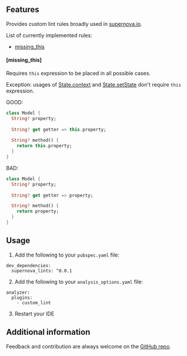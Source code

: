 <!-- 
This README describes the package. If you publish this package to pub.dev,
this README's contents appear on the landing page for your package.

For information about how to write a good package README, see the guide for
[writing package pages](https://dart.dev/guides/libraries/writing-package-pages). 

For general information about developing packages, see the Dart guide for
[creating packages](https://dart.dev/guides/libraries/create-library-packages)
and the Flutter guide for
[developing packages and plugins](https://flutter.dev/developing-packages). 
-->

## Features

Provides custom lint rules broadly used in [supernova.io](https://supernova.io/).

List of currently implemented rules:

- [missing_this](#missing_this)

#### [missing_this]

Requires `this` expression to be placed in all possible cases.

Exception: usages of [State.context](https://api.flutter.dev/flutter/widgets/State/context.html) and [State.setState](https://api.flutter.dev/flutter/widgets/State/setState.html) don't require `this` expression.

GOOD:

```dart
class Model {
  String? property;
  
  String? get getter => this.property;
  
  String? method() {
    return this.property;  
  }
}
```

BAD:

```dart
class Model {
  String? property;
  
  String? get getter => property;

  String? method() {
    return property;
  }
}
```

## Usage

1. Add the following to your `pubspec.yaml` file:

```
dev_dependencies:
  supernova_lints: ^0.0.1
```

2. Add the following to your `analysis_options.yaml` file:

```
analyzer:
  plugins:
    - custom_lint
```

3. Restart your IDE

## Additional information

Feedback and contribution are always welcome on the [GitHub repo](https://github.com/Supernova-Studio/supernova-lints).

